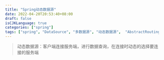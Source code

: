 ```yaml
---
title: "Spring动态数据源"
date: 2022-04-20T20:53:40+08:00
draft: false
isCJKLanguage: true
categories: ["spring"]
tags: ["spring", "DataSource", "多数据源", "动态数据源",  "AbstractRoutingDataSource", "InitializingBean", "afterPropertiesSet"]
---
```

> 动态数据源：客户端连接服务端，进行数据查询，在连接时动态的选择要连接的服务端
